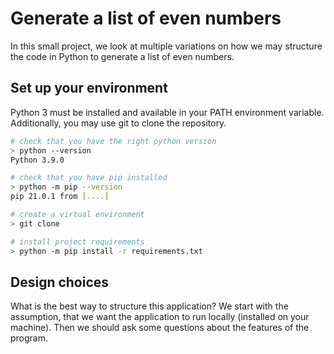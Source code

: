 # Generate a list of even numbers

In this small project, we look at multiple variations on how we may structure the code in Python to generate a list of even numbers.

## Set up your environment

Python 3 must be installed and available in your PATH environment variable. Additionally, you may use git to clone the repository.

``` bash
# check that you have the right python version
> python --version
Python 3.9.0

# check that you have pip installed
> python -m pip --version
pip 21.0.1 from [....]

# create a virtual environment
> git clone 

# install project requirements
> python -m pip install -r requirements.txt

```

## Design choices

What is the best way to structure this application? We start with the assumption, that we want the application to run locally (installed on your machine). Then we should ask some questions about the features of the program.